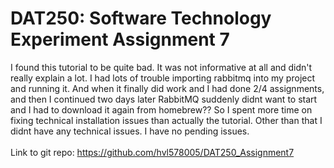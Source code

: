 <h1>DAT250: Software Technology Experiment Assignment 7</h1>

I found this tutorial to be quite bad. It was not informative at all and didn't really explain a lot. I had lots of trouble importing rabbitmq into my 
project and running it. And when it finally did work and I had done 2/4 assignments, and then I continued two days later RabbitMQ suddenly didnt want to start
and I had to download it again from homebrew?? So I spent more time on fixing technical installation issues than actually the tutorial. Other than that I didnt
have any technical issues. I have no pending issues.
<br><br>
Link to git repo: https://github.com/hvl578005/DAT250_Assignment7



